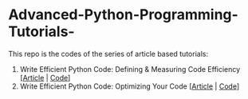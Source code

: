 # Advanced-Python-Programming-Tutorials-

This repo is the codes of the series of article based tutorials:
1. Write Efficient Python Code: Defining & Measuring Code Efficiency [[Article]() | [Code](https://github.com/youssefHosni/Advanced-Python-Programming-Tutorials-/blob/main/Write%20Efficient%20Python%20Code%20%5BDefining%20and%20Measuring%20Code%20Efficiency%5D.ipynb)]
2. Write Efficient Python Code: Optimizing Your Code  [[Article]() | [Code]()]
